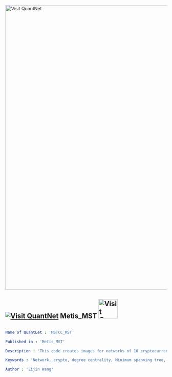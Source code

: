 [<img src="https://github.com/QuantLet/Styleguide-and-FAQ/blob/master/pictures/banner.png" width="888" alt="Visit QuantNet">](http://quantlet.de/)

## [<img src="https://github.com/QuantLet/Styleguide-and-FAQ/blob/master/pictures/qloqo.png" alt="Visit QuantNet">](http://quantlet.de/) **Metis_MST** [<img src="https://github.com/QuantLet/Styleguide-and-FAQ/blob/master/pictures/QN2.png" width="60" alt="Visit QuantNet 2.0">](http://quantlet.de/)

```yaml

Name of QuantLet : 'MSTCC_MST'

Published in : 'Metis_MST' 

Description : 'This code creates images for networks of 10 cryptocurrencies. The vertice size stands for the degree centrality.'

Keywords : 'Network, crypto, degree centrality, Minimum spanning tree, box plot'

Author : 'Zijin Wang'
```